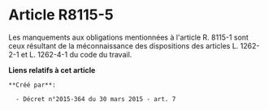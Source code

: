 # Article R8115-5

Les manquements aux obligations mentionnées à l'article R. 8115-1 sont ceux résultant de la méconnaissance des dispositions
des articles L. 1262-2-1 et L. 1262-4-1 du code du travail.

**Liens relatifs à cet article**

	**Créé par**:

	  - Décret n°2015-364 du 30 mars 2015 - art. 7
